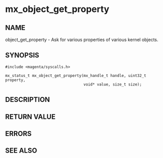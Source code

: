 # mx_object_get_property

## NAME

object_get_property - Ask for various properties of various kernel objects.

## SYNOPSIS

```
#include <magenta/syscalls.h>

mx_status_t mx_object_get_property(mx_handle_t handle, uint32_t property,
                                   void* value, size_t size);

```

## DESCRIPTION

## RETURN VALUE

## ERRORS

## SEE ALSO
